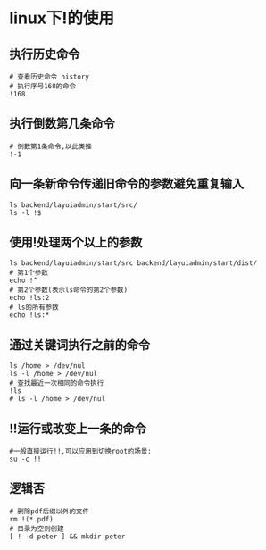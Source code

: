 # linux下!的使用

## 执行历史命令

	# 查看历史命令 history
	# 执行序号168的命令
	!168

## 执行倒数第几条命令

	# 倒数第1条命令,以此类推
	!-1

## 向一条新命令传递旧命令的参数避免重复输入

	ls backend/layuiadmin/start/src/
	ls -l !$

## 使用!处理两个以上的参数

	ls backend/layuiadmin/start/src backend/layuiadmin/start/dist/
	# 第1个参数
	echo !^ 
	# 第2个参数(表示ls命令的第2个参数)
	echo !ls:2
	# ls的所有参数
	echo !ls:*

## 通过关键词执行之前的命令

	ls /home > /dev/nul
	ls -l /home > /dev/nul
	# 查找最近一次相同的命令执行
	!ls
	# ls -l /home > /dev/nul

## !!运行或改变上一条的命令

	#一般直接运行!!,可以应用到切换root的场景:
	su -c !!

## 逻辑否

	# 删除pdf后缀以外的文件
	rm !(*.pdf)
	# 目录为空则创建
	[ ! -d peter ] && mkdir peter
